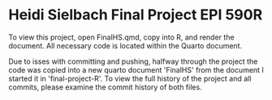 # Heidi Sielbach Final Project EPI 590R
To view this project, open FinalHS.qmd, copy into R, and render the document. All necessary code is located within the Quarto document. 

Due to isses with committing and pushing, halfway through the project the code was copied into a new quarto document 'FinalHS' from the document I started it in 'final-project-R'. To view the full history of the project and all commits, please examine the commit history of both files.